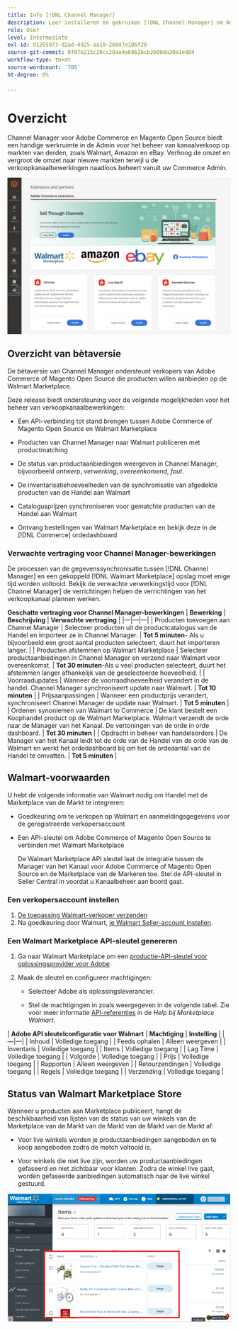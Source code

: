 ```yaml
---
title: Info [!DNL Channel Manager]
description: Leer installeren en gebruiken [!DNL Channel Manager] om Adobe Commerce- en Magento Open Source-winkels te integreren met externe markten en een verkoopkanaal te creëren voor het naadloos beheren van aanbiedingen op de markt, prijzen, voorraden en verkopen van uw Commerce Admin.
role: User
level: Intermediate
exl-id: 91265973-d2ad-4925-aa10-260d7e186f20
source-git-commit: 8f07b215c20cc28aa9a6862bcb2b00da30a1ed84
workflow-type: tm+mt
source-wordcount: '705'
ht-degree: 0%

---
```


# Overzicht

Channel Manager voor Adobe Commerce en Magento Open Source biedt een handige werkruimte in de Admin voor het beheer van kanaalverkoop op markten van derden, zoals Walmart, Amazon en eBay. Verhoog de omzet en vergroot de omzet naar nieuwe markten terwijl u de verkoopkanaalbewerkingen naadloos beheert vanuit uw Commerce Admin.

![[!DNL Channel Manager] extensiebeheerweergave](assets/channel-manager-admin-entry-page.png)

## Overzicht van bètaversie

De bètaversie van Channel Manager ondersteunt verkopers van Adobe Commerce of Magento Open Source die producten willen aanbieden op de Walmart Marketplace.

Deze release biedt ondersteuning voor de volgende mogelijkheden voor het beheer van verkoopkanaalbewerkingen:

* Een API-verbinding tot stand brengen tussen Adobe Commerce of Magento Open Source en Walmart Marketplace

* Producten van Channel Manager naar Walmart publiceren met productmatching

* De status van productaanbiedingen weergeven in Channel Manager, bijvoorbeeld *ontwerp*, *verwerking*, *overeenkomend*, *fout*.

* De inventarisatiehoeveelheden van de synchronisatie van afgedekte producten van de Handel aan Walmart

* Catalogusprijzen synchroniseren voor gematchte producten van de Handel aan Walmart

* Ontvang bestellingen van Walmart Marketplace en bekijk deze in de [!DNL Commerce] ordedashboard

### Verwachte vertraging voor Channel Manager-bewerkingen

De processen van de gegevenssynchronisatie tussen [!DNL Channel Manager] en een gekoppeld [!DNL Walmart Marketplace] opslag moet enige tijd worden voltooid. Bekijk de verwachte verwerkingstijd voor [!DNL Channel Manager] de verrichtingen helpen de verrichtingen van het verkoopkanaal plannen werken.

**Geschatte vertraging voor Channel Manager-bewerkingen**
| **Bewerking**                              | **Beschrijving**                                                                                                                               | **Verwachte vertraging**                                                                                                        | |—|—|—| | Producten toevoegen aan Channel Manager | Selecteer producten uit de productcatalogus van de Handel en importeer ze in Channel Manager.                                                       | **Tot 5 minuten**- Als u bijvoorbeeld een groot aantal producten selecteert, duurt het importeren langer. | | Producten afstemmen op Walmart Marketplace | Selecteer productaanbiedingen in Channel Manager en verzend naar Walmart voor overeenkomst.                                                                  | **Tot 30 minuten**-Als u veel producten selecteert, duurt het afstemmen langer afhankelijk van de geselecteerde hoeveelheid.   | | Voorraadupdates | Wanneer de voorraadhoeveelheid verandert in de handel. Channel Manager synchroniseert update naar Walmart.                                                         | **Tot 10 minuten**                                                                                                      | | Prijsaanpassingen | Wanneer een productprijs verandert, synchroniseert Channel Manager de update naar Walmart.                                                                    | **Tot 5 minuten**                                                                                                       | | Ordenen synoniemen van Walmart to Commerce | De klant bestelt een Koophandel product op de Walmart Marketplace. Walmart verzendt de orde naar de Manager van het Kanaal. De vertoningen van de orde in orde dashboard. | **Tot 30 minuten**                                                                                                      | | Opdracht in beheer van handelsorders | De Manager van het Kanaal leidt tot de orde van de Handel van de orde van de Walmart en werkt het ordedashboard bij om het de ordeaantal van de Handel te omvatten.       | **Tot 5 minuten**                                                                                                       |

## Walmart-voorwaarden

U hebt de volgende informatie van Walmart nodig om Handel met de Marketplace van de Markt te integreren:

* Goedkeuring om te verkopen op Walmart en aanmeldingsgegevens voor de geregistreerde verkopersaccount

* Een API-sleutel om Adobe Commerce of Magento Open Source te verbinden met Walmart Marketplace

   De Walmart Marketplace API sleutel laat de integratie tussen de Manager van het Kanaal voor Adobe Commerce of Magento Open Source en de Marketplace van de Markeren toe. Stel de API-sleutel in Seller Central in voordat u Kanaalbeheer aan boord gaat.

### Een verkopersaccount instellen

1. [De toepassing Walmart-verkoper verzenden](https://marketplace-apply.walmart.com/apply?id=0014M00001zivMpQAI)
2. Na goedkeuring door Walmart, [je Walmart Seller-account instellen](https://sellerhelp.walmart.com/seller/s/guide?article=000008219).

### Een Walmart Marketplace API-sleutel genereren

1. Ga naar Walmart Marketplace om een [productie-API-sleutel voor oplossingsprovider voor Adobe](https://developer.walmart.com/#preloginModal?redirectUri=https%3A%2F%2Fdeveloper.walmart.com%2Faccount%2FgenerateKey).

1. Maak de sleutel en configureer machtigingen:

   * Selecteer Adobe als oplossingsleverancier.

   * Stel de machtigingen in zoals weergegeven in de volgende tabel. Zie voor meer informatie [API-referenties](https://sellerhelp.walmart.com/seller/s/guide?article=000006422) in de *Help bij Marketplace Walmart*.

|    **Adobe API sleutelconfiguratie voor Walmart**
| **Machtiging** | **Instelling** | |—|—| | Inhoud | Volledige toegang | | Feeds ophalen | Alleen weergeven | | Inventaris | Volledige toegang | | Items | Volledige toegang | | Lag Time | Volledige toegang | | Volgorde | Volledige toegang | | Prijs | Volledige toegang | | Rapporten | Alleen weergeven | | Retourzendingen | Volledige toegang | | Regels | Volledige toegang | | Verzending | Volledige toegang |

## Status van Walmart Marketplace Store

Wanneer u producten aan Marketplace publiceert, hangt de beschikbaarheid van lijsten van de status van uw winkels van de Marketplace van de Markt van de Markt van de Markt van de Markt af:

* Voor live winkels worden je productaanbiedingen aangeboden en te koop aangeboden zodra de match voltooid is.

* Voor winkels die niet live zijn, worden uw productaanbiedingen gefaseerd en niet zichtbaar voor klanten. Zodra de winkel live gaat, worden gefaseerde aanbiedingen automatisch naar de live winkel gestuurd.


![[!DNL Walmart Seller Central] gefaseerde producten](assets/walmart-seller-central-staged.png)
